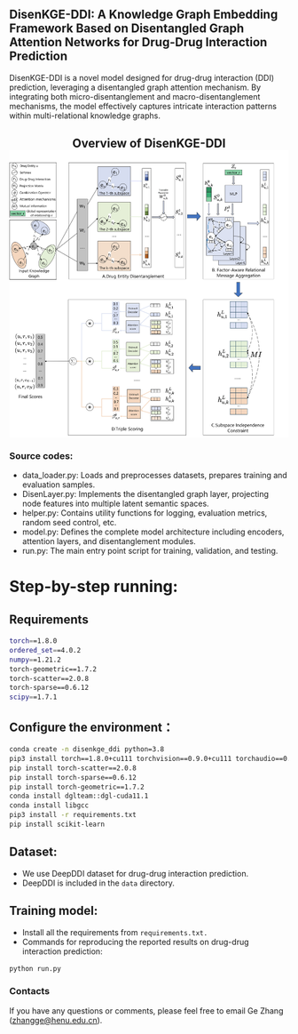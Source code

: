 ## DisenKGE-DDI: A Knowledge Graph Embedding Framework Based on Disentangled Graph Attention Networks for Drug-Drug Interaction Prediction

DisenKGE-DDI is a novel model designed for drug-drug interaction (DDI) prediction, leveraging a disentangled graph attention mechanism. By integrating both micro-disentanglement and macro-disentanglement mechanisms, the model effectively captures intricate interaction patterns within multi-relational knowledge graphs.

<h2 align="center">
  Overview of DisenKGE-DDI
  <img align="center"  src="./fig/framework.jpg" alt="...">
</h2>



###  Source codes:

+ data_loader.py: Loads and preprocesses datasets, prepares training and evaluation samples.
+ DisenLayer.py: Implements the disentangled graph layer, projecting node features into multiple latent semantic spaces.
+ helper.py: Contains utility functions for logging, evaluation metrics, random seed control, etc.
+ model.py: Defines the complete model architecture including encoders, attention layers, and disentanglement modules.
+ run.py: The main entry point script for training, validation, and testing.


# Step-by-step running:

## Requirements

```sh
torch==1.8.0
ordered_set==4.0.2
numpy==1.21.2
torch-geometric==1.7.2                 
torch-scatter==2.0.8               
torch-sparse==0.6.12
scipy==1.7.1
```

## Configure the environment：

```sh
conda create -n disenkge_ddi python=3.8
pip3 install torch==1.8.0+cu111 torchvision==0.9.0+cu111 torchaudio==0.8.0
pip install torch-scatter==2.0.8
pip install torch-sparse==0.6.12
pip install torch-geometric==1.7.2
conda install dglteam::dgl-cuda11.1
conda install libgcc
pip3 install -r requirements.txt
pip install scikit-learn
```



## Dataset:

+ We use DeepDDI dataset for drug-drug interaction prediction.
+ DeepDDI is included in the `data` directory.

## Training model:

+ Install all the requirements from `requirements.txt.`
+ Commands for reproducing the reported results on drug-drug interaction prediction:

```sh
python run.py 
```

### Contacts

If you have any questions or comments, please feel free to email Ge Zhang (zhangge@henu.edu.cn).
